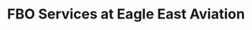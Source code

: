 ---
layout: layouts/fbo-services.html
title: "FBO Services at Eagle East Aviation"
description: "Experience premium FBO services with Eagle East Aviation. Our dedicated ground team provides top-tier solutions tailored to your needs. From private charters and aircraft management to concierge and hospitality services, we ensure a seamless and luxurious aviation experience."
permalink: /pages/jet-services-at-eagle-east-aviation/
---